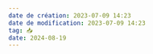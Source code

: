 ```yaml
---
date de création: 2023-07-09 14:23
date de modification: 2023-07-09 14:23
tag: 📥
date: 2024-08-19
---
```

